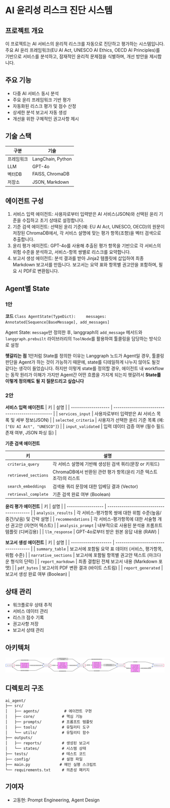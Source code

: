 # AI 윤리성 리스크 진단 시스템

## 프로젝트 개요
이 프로젝트는 AI 서비스의 윤리적 리스크를 자동으로 진단하고 평가하는 시스템입니다. 주요 AI 윤리 프레임워크(EU AI Act, UNESCO AI Ethics, OECD AI Principles)를 기반으로 서비스를 분석하고, 잠재적인 윤리적 문제점을 식별하며, 개선 방안을 제시합니다.

## 주요 기능
- 다중 AI 서비스 동시 분석
- 주요 윤리 프레임워크 기반 평가
- 자동화된 리스크 평가 및 점수 산정
- 상세한 분석 보고서 자동 생성
- 개선을 위한 구체적인 권고사항 제시

## 기술 스택
| 구분 | 기술 |
|------|------|
| 프레임워크 | LangChain, Python |
| LLM | GPT-4o |
| 벡터DB | FAISS, ChromaDB |
| 저장소 | JSON, Markdown |

## 에이전트 구성
1. 서비스 입력 에이전트: 사용자로부터 입력받은 AI 서비스(JSON)와 선택된 윤리 기준을 수집하고 초기 상태로 설정합니다.
2. 기준 검색 에이전트: 선택된 윤리 기준(예: EU AI Act, UNESCO, OECD)의 원문이 저장된 ChromaDB에서, 각 서비스 설명에 맞는 평가 항목(조항)을 벡터 검색으로 추출합니다.
3. 윤리 평가 에이전트: GPT-4o를 사용해 추출된 평가 항목을 기반으로 각 서비스의 위험 수준을 분석하고, 서비스-항목 쌍별로 리스크를 요약합니다.
4. 보고서 생성 에이전트: 분석 결과를 받아 Jinja2 템플릿에 삽입하여 최종 Markdown 보고서를 만듭니다. 보고서는 요약 표와 항목별 권고안을 포함하며, 필요 시 PDF로 변환됩니다.

## Agent별 State
### 1안
**코드**
`Class AgentState(TypeDict):`
`    messages: Annotated[Sequence[BaseMessage], add_messages]`

Agent State: `message`만 정의한 후, langgraph의 `add_message` 메서드와 `langgraph.prebuilt` 라이브러리의 `ToolNode`를 활용하여 툴콜링을 담당하는 방식으로 설정

**헷갈리는 점** 1안처럼 State를 정의한 이유는 Langgraph 노드가 Agent일 경우, 툴콜링 판단을 Agent가 하는 것이 가능하기 때문에, state를 디테일하게 나누지 않아도 될것 같다는 생각이 들었습니다.
하지만 이렇게 state를 정의할 경우, 에이전트 내 workflow는 동작 원리가 이해가 가지만 Agent간 어떤 흐름을 가지게 되는지 헷갈려서 **State를 이렇게 정의해도 될 지 질문드리고 싶습니다**


### 2안
**서비스 입력 에이전트**
| 키                   | 설명                                               |
| ------------------- | ------------------------------------------------ |
| `services_input`    | 사용자로부터 입력받은 AI 서비스 목록 및 세부 정보(JSON)              |
| `selected_criteria` | 사용자가 선택한 윤리 기준 목록 (예: `["EU AI Act", "UNESCO"]`) |
| `input_validated`   | 입력 데이터 검증 여부 (필수 필드 존재 여부, JSON 파싱 등)            |

**기준 검색 에이전트**

| 키                    | 설명                                         |
| -------------------- | ------------------------------------------ |
| `criteria_query`     | 각 서비스 설명에 기반해 생성된 검색 쿼리(문장 or 키워드)         |
| `retrieved_sections` | ChromaDB에서 반환된 관련 평가 항목(윤리 기준 텍스트 조각)의 리스트 |
| `search_embeddings`  | 검색용 쿼리 문장에 대한 임베딩 결과 (Vector)              |
| `retrieval_complete` | 기준 검색 완료 여부 (Boolean)                      |

**윤리 평가 에이전트**
| 키                  | 설명                                       |
| ------------------ | ---------------------------------------- |
| `analysis_results` | 각 서비스-평가항목 쌍에 대한 위험 수준(높음/중간/낮음) 및 간략 설명 |
| `recommendations`  | 각 서비스-평가항목에 대한 서술형 개선 권고안 (자연어 텍스트)      |
| `analysis_prompt`  | 내부적으로 사용된 분석용 프롬프트 템플릿 (디버깅용)            |
| `llm_response`     | GPT-4o로부터 받은 원본 응답 내용 (RAW)              |

**보고서 생성 에이전트**
| 키                    | 설명                                   |
| -------------------- | ------------------------------------ |
| `summary_table`      | 보고서에 포함될 요약 표 데이터 (서비스, 평가항목, 위험 수준) |
| `narrative_sections` | 보고서에 포함될 항목별 권고안 텍스트 (마크다운 형식의 단락)   |
| `report_markdown`    | 최종 결합된 전체 보고서 내용 (Markdown 포맷)       |
| `pdf_bytes`          | 보고서의 PDF 변환 결과 (바이트 스트림)             |
| `report_generated`   | 보고서 생성 완료 여부 (Boolean)               |



## 상태 관리
- 워크플로우 상태 추적
- 서비스 데이터 관리
- 리스크 점수 기록
- 권고사항 저장
- 보고서 상태 관리

## 아키텍처

![AI 윤리성 리스크 진단 시스템 아키텍처](agent_diagram.png)

## 디렉토리 구조
```
ai_agent/
├── src/
│   ├── agents/           # 에이전트 구현
│   ├── core/            # 핵심 기능
│   ├── prompts/         # 프롬프트 템플릿
│   ├── tools/           # 유틸리티 도구
│   └── utils/           # 유틸리티 함수
├── outputs/
│   ├── reports/         # 생성된 보고서
│   └── states/          # 시스템 상태
├── tests/               # 테스트 코드
├── config/              # 설정 파일
├── main.py             # 메인 실행 스크립트
└── requirements.txt     # 의존성 패키지
```

## 기여자
- 고동현: Prompt Engineering, Agent Design